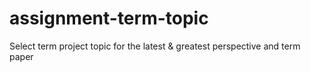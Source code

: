 # assignment-term-topic
Select term project topic for the latest &amp; greatest perspective and term paper
